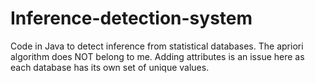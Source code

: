 # Inference-detection-system

Code in Java to detect inference from statistical databases. The apriori algorithm does NOT belong to me.
Adding attributes is an issue here as each database has its own set of unique values.
